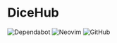# DiceHub

![Dependabot](https://img.shields.io/badge/dependabot-025E8C?style=for-the-badge&logo=dependabot&logoColor=white)
![Neovim](https://img.shields.io/badge/NeoVim-%2357A143.svg?&style=for-the-badge&logo=neovim&logoColor=white)
![GitHub](https://img.shields.io/badge/github-%23121011.svg?style=for-the-badge&logo=github&logoColor=white)
